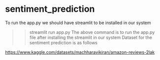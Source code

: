 # sentiment_prediction
To run the app.py we should have streamlit to be installed in our system
>> streamlit run app.py
The above command is to run the app.py file after installing the streamlit in our system
Dataset for the sentiment prediction is as follows

https://www.kaggle.com/datasets/machharavikiran/amazon-reviews-2lak
